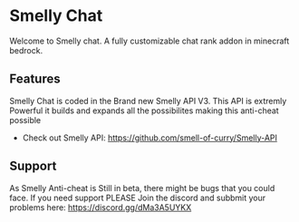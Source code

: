 # Smelly Chat

Welcome to Smelly chat. A fully customizable chat rank addon in minecraft bedrock.

## Features

Smelly Chat is coded in the Brand new Smelly API V3. This API is extremly Powerful it builds and expands all the possibilites making this anti-cheat possible

- Check out Smelly API: https://github.com/smell-of-curry/Smelly-API

## Support

As Smelly Anti-cheat is Still in beta, there might be bugs that you could face. If you need support PLEASE Join the discord and subbmit your problems here: https://discord.gg/dMa3A5UYKX
